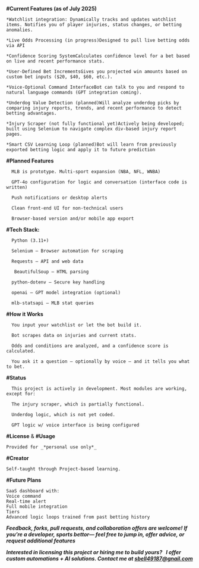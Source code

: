 
**#Current Features (as of July 2025)**
    
    *Watchlist integration: Dynamically tracks and updates watchlist items. Notifies you of player injuries, status changes, or betting anomalies.
   
    *Live Odds Processing (in progress)Designed to pull live betting odds via API
  
    *Confidence Scoring SystemCalculates confidence level for a bet based on live and recent performance stats.
   
    *User-Defined Bet IncrementsGives you projected win amounts based on custom bet inputs ($20, $40, $60, etc.).
 
    *Voice-Optional Command InterfaceBot can talk to you and respond to natural language commands (GPT integration coming).
   
    *Underdog Value Detection (planned)Will analyze underdog picks by comparing injury reports, trends, and recent performance to detect betting advantages.
    
    *Injury Scraper (not fully functional yet)Actively being developed; built using Selenium to navigate complex div-based injury report pages.
   
    *Smart CSV Learning Loop (planned)Bot will learn from previously exported betting logic and apply it to future prediction


  
**#Planned Features**

	  MLB is prototype. Multi-sport expansion (NBA, NFL, WNBA) 
	  
	  GPT-4o configuration for logic and conversation (interface code is written)
	  
	  Push notifications or desktop alerts
	  
	  Clean front-end UI for non-technical users
	  
	  Browser-based version and/or mobile app export
	


**#Tech Stack:**

	  Python (3.11+)
	  
	  Selenium – Browser automation for scraping
	  
	  Requests – API and web data
	  
	   BeautifulSoup – HTML parsing
	  
	  python-dotenv – Secure key handling
	  
	  openai – GPT model integration (optional)
	  
	  mlb-statsapi – MLB stat queries



**#How it Works**
	
	  You input your watchlist or let the bot build it.
	  
	  Bot scrapes data on injuries and current stats.
	  
	  Odds and conditions are analyzed, and a confidence score is calculated.
	  
	  You ask it a question — optionally by voice — and it tells you what to bet.



**#Status**
  
	  This project is actively in development. Most modules are working, except for:
	  
	  The injury scraper, which is partially functional.
	  
	  Underdog logic, which is not yet coded.
	  
	  GPT logic w/ voice interface is being configured



**#License** & **#Usage**

	Provided for _*personal use only*_




**#Creator**

	Self-taught through	Project-based learning. 



**#Future Plans**
	
	SaaS dashboard with:
	Voice command
    Real-time alert
    Full mobile integration
    Tiers
    Advanced logic loops trained from past betting history

_****Feedback, forks, pull requests, and collaboration offers are welcome! If you’re a developer, sports bettor— feel free to jump in, offer advice, or request additional features****_


_**Interested in licensing this project or hiring me to build yours?   I offer custom automations + AI solutions. Contact me at sbell49187@gnail.com**_

